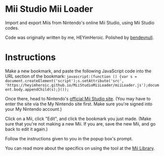 # Mii Studio Mii Loader
Import and export Miis from Nintendo's online Mii Studio, using Mii Studio codes.

Code was originally written by me, HEYimHeroic. Polished by [bendevnull](https://github.com/bendevnull).

# Instructions
Make a new bookmark, and paste the following JavaScript code into the URL section of the bookmark:
`javascript:(function () {var s = document.createElement('script');s.setAttribute('src', 'https://heyimheroic.github.io/MiiStudioMiiLoader/miiLoader.js');document.body.appendChild(s);}());`

Once there, head to Nintendo's [official Mii Studio site](https://my.nintendo.com/mii). (You may have to enter the site via the My Nintendo site first. Make sure you're signed into your My Nintendo account.)

Click on a Mii, click "Edit", and click the bookmark you just made. (Make sure that you're not making a new Mii. If you are, save the new Mii, and go back to edit it again.)

Follow the instructions given to you in the popup box's prompt.

You can read more about the specifics on using the tool at the [Mii Library](https://sites.google.com/view/miilibrary/FAQ#h.pf4lefk6peji).

